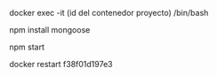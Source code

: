 docker exec -it (id del contenedor proyecto) /bin/bash

npm install mongoose

npm start

docker restart f38f01d197e3
